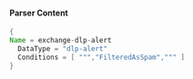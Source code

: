 #### Parser Content
```Java
{
Name = exchange-dlp-alert
  DataType = "dlp-alert"
  Conditions = [ ""","FilteredAsSpam",""" ]
}
```